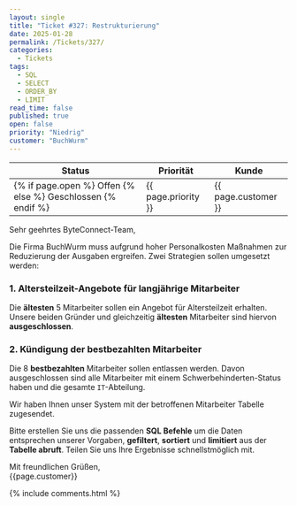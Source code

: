 ```yaml
---
layout: single
title: "Ticket #327: Restrukturierung"
date: 2025-01-28
permalink: /Tickets/327/
categories:
  - Tickets
tags:
  - SQL
  - SELECT
  - ORDER_BY
  - LIMIT
read_time: false
published: true
open: false
priority: "Niedrig"
customer: "BuchWurm"
---
```


| Status | Priorität | Kunde |
|--------|----------|--------|
| {% if page.open %} Offen {% else %} Geschlossen {% endif %} | {{ page.priority }} | {{ page.customer }} |

Sehr geehrtes ByteConnect-Team,

Die Firma BuchWurm muss aufgrund hoher Personalkosten Maßnahmen zur Reduzierung der Ausgaben ergreifen. Zwei Strategien sollen umgesetzt werden:

### 1. Altersteilzeit-Angebote für langjährige Mitarbeiter  
Die **ältesten** 5 Mitarbeiter sollen ein Angebot für Altersteilzeit erhalten. Unsere beiden Gründer und gleichzeitig **ältesten** Mitarbeiter sind hiervon **ausgeschlossen**.  

### 2. Kündigung der bestbezahlten Mitarbeiter   
Die 8 **bestbezahlten** Mitarbeiter sollen entlassen werden.
Davon ausgeschlossen sind alle Mitarbeiter mit einem Schwerbehinderten-Status haben und die gesamte `IT`-Abteilung.

Wir haben Ihnen unser System mit der betroffenen Mitarbeiter Tabelle zugesendet.

Bitte erstellen Sie uns die passenden **SQL Befehle** um die Daten entsprechen unserer Vorgaben, **gefiltert**, **sortiert** und **limitiert** aus der **Tabelle abruft**. Teilen Sie uns Ihre Ergebnisse schnellstmöglich mit.

Mit freundlichen Grüßen,  
{{page.customer}}

{% include comments.html %}